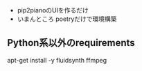 - pip2pianoのUIを作るだけ
- いまんところ poetryだけで環境構築



## Python系以外のrequirements
apt-get install -y fluidsynth ffmpeg